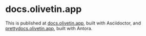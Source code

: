# docs.olivetin.app

This is published at [docs.olivetin.app](https://docs.olivetin.app), built with Asciidoctor, and [prettydocs.olivetin.app](https://prettydocs.olivetin.app), built with Antora.
